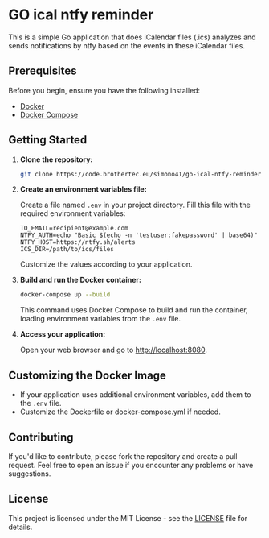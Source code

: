 # GO ical ntfy reminder

This is a simple Go application that does iCalendar files (.ics) analyzes and sends notifications by ntfy based on the events in these iCalendar files.

## Prerequisites

Before you begin, ensure you have the following installed:

- [Docker](https://docs.docker.com/get-docker/)
- [Docker Compose](https://docs.docker.com/compose/install/)

## Getting Started

1. **Clone the repository:**

    ```bash
    git clone https://code.brothertec.eu/simono41/go-ical-ntfy-reminder.git
    ```

2. **Create an environment variables file:**

   Create a file named `.env` in your project directory. Fill this file with the required environment variables:

    ```env
    TO_EMAIL=recipient@example.com
    NTFY_AUTH=echo "Basic $(echo -n 'testuser:fakepassword' | base64)"
    NTFY_HOST=https://ntfy.sh/alerts
    ICS_DIR=/path/to/ics/files
    ```

   Customize the values according to your application.

3. **Build and run the Docker container:**

    ```bash
    docker-compose up --build
    ```

   This command uses Docker Compose to build and run the container, loading environment variables from the `.env` file.

4. **Access your application:**

   Open your web browser and go to [http://localhost:8080](http://localhost:8080).

## Customizing the Docker Image

- If your application uses additional environment variables, add them to the `.env` file.
- Customize the Dockerfile or docker-compose.yml if needed.

## Contributing

If you'd like to contribute, please fork the repository and create a pull request. Feel free to open an issue if you encounter any problems or have suggestions.

## License

This project is licensed under the MIT License - see the [LICENSE](LICENSE) file for details.
